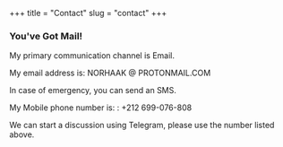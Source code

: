+++
title = "Contact"
slug = "contact"
+++

### You've Got Mail!

My primary communication channel is Email.

My email address is: NORHAAK @ PROTONMAIL.COM

In case of emergency, you can send an SMS.

My Mobile phone number is: : +212 699-076-808

We can start a discussion using Telegram, please use the number listed above.
